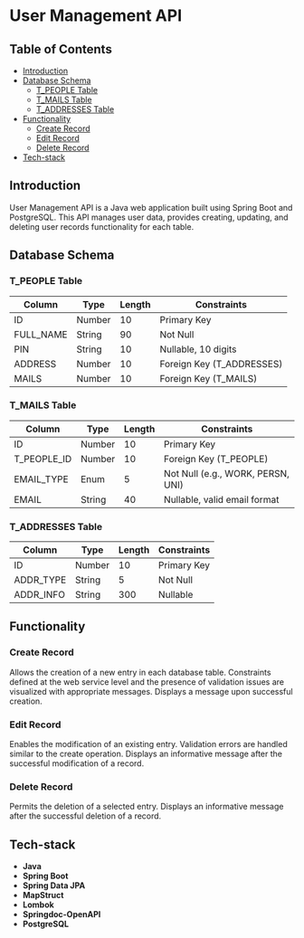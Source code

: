 # User Management API

## Table of Contents
- [Introduction](#introduction)
- [Database Schema](#database-schema)
    - [T_PEOPLE Table](#t_people-table)
    - [T_MAILS Table](#t_mails-table)
    - [T_ADDRESSES Table](#t_addresses-table)
- [Functionality](#functionality)
    - [Create Record](#create-record)
    - [Edit Record](#edit-record)
    - [Delete Record](#delete-record)
- [Tech-stack](#tech-stack)

## Introduction

User Management API is a Java web application built using Spring Boot and PostgreSQL.
This API manages user data, provides creating, updating, and deleting user records functionality for each table.

## Database Schema


### T_PEOPLE Table

| Column     | Type     | Length | Constraints              |
|------------|----------|--------|--------------------------|
| ID         | Number   | 10     | Primary Key              |
| FULL_NAME  | String   | 90     | Not Null                 |
| PIN        | String   | 10     | Nullable, 10 digits      |
| ADDRESS    | Number   | 10     | Foreign Key (T_ADDRESSES)|
| MAILS      | Number   | 10     | Foreign Key (T_MAILS)    |

### T_MAILS Table

| Column      | Type     | Length | Constraints                |
|-------------|----------|--------|----------------------------|
| ID          | Number   | 10     | Primary Key                |
| T_PEOPLE_ID | Number   | 10     | Foreign Key (T_PEOPLE)     |
| EMAIL_TYPE  | Enum     | 5      | Not Null (e.g., WORK, PERSN, UNI)|
| EMAIL       | String   | 40     | Nullable, valid email format|

### T_ADDRESSES Table

| Column      | Type     | Length | Constraints         |
|-------------|----------|--------|---------------------|
| ID          | Number   | 10     | Primary Key         |
| ADDR_TYPE   | String   | 5      | Not Null            |
| ADDR_INFO   | String   | 300    | Nullable            |

## Functionality

### Create Record

Allows the creation of a new entry in each database table. Constraints defined at the web service level and the presence of validation issues are visualized with appropriate messages. Displays a message upon successful creation.

### Edit Record

Enables the modification of an existing entry. Validation errors are handled similar to the create operation. Displays an informative message after the successful modification of a record.

### Delete Record

Permits the deletion of a selected entry. Displays an informative message after the successful deletion of a record.

## Tech-stack

- **Java**
- **Spring Boot**
- **Spring Data JPA**
- **MapStruct**
- **Lombok**
- **Springdoc-OpenAPI**
- **PostgreSQL**
